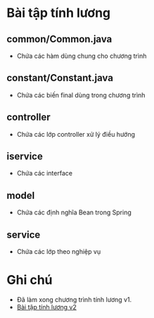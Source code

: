 # Bài tập tính lương
## common/Common.java
- Chứa các hàm dùng chung cho chương trình
## constant/Constant.java
- Chứa các biến final dùng trong chương trình
## controller
- Chứa các lớp controller xử lý điều hướng
## iservice
- Chứa các interface
## model
- Chứa các định nghĩa Bean trong Spring
## service
- Chứa các lớp theo nghiệp vụ

# Ghi chú
- Đã làm xong chương trình tính lương v1.
- [Bài tập tính lương v2](https://github.com/chalkybug/CleanCode/tree/main/Homework/Homework_lecture3.2/payroll/src/main/java/net/luvina/payroll)

